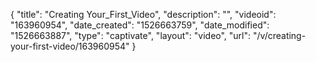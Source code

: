 {
    "title": "Creating Your_First_Video",
    "description": "",
    "videoid": "163960954",
    "date_created": "1526663759",
    "date_modified": "1526663887",
    "type": "captivate",
    "layout": "video",
    "url": "\/v\/creating-your-first-video\/163960954"
}